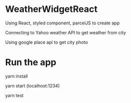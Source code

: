 # WeatherWidgetReact

Using React, styled component, parcelJS to create app

Connecting to Yahoo weather API to get weather from city 

Using google place api to get city photo

# Run the app

yarn install

yarn start (localhost:1234)

yarn test
